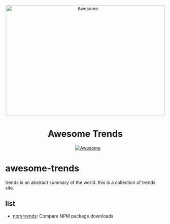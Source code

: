 <div align="center">
  <img width="500" height="350" src="https://github.com/sindresorhus/awesome/blob/main/media/logo.svg" alt="Awesome">
  <br>
  <h1>Awesome Trends</h1>

  <a href="#resources"></a>
&nbsp;&nbsp;&nbsp;
  <a href="https://awesome.re">
    <img src="https://awesome.re/badge.svg" alt="Awesome">
  </a>
</div>

# awesome-trends

trends is an abstract summary of the world. this is a collection of trends site.

## list

- [npm trends](https://www.npmtrends.com/?_blank): Compare NPM package downloads
